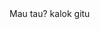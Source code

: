 <!DOCTYPE html>
<html lang="en">
<head>
    <titel>Mau tau? kalok gitu<titel>
    <script>
        alert("khusus buat kamu");
        
        function sayHelo(){
            alert("kamu tau gak sih kalau aku itu suka sama kamu, kalau nanti kamu ngerasa aku udah gak perhatian sama kamu berarti aku sudah menyerah buat mengejarmu lagi tapi bukan berarti aku sudah gak suka sama kamu jadi tolong hargai ya sebelum aku benar benar pergi");
        }
    </script>
</head>
<body>
    <button onclick="sayHelo()">Klik Aku!</button>
</body>
</html>

<!---
AnggitSuryan/AnggitSuryan is a ✨ special ✨ repository because its `README.md` (this file) appears on your GitHub profile.
You can click the Preview link to take a look at your changes.
--->
